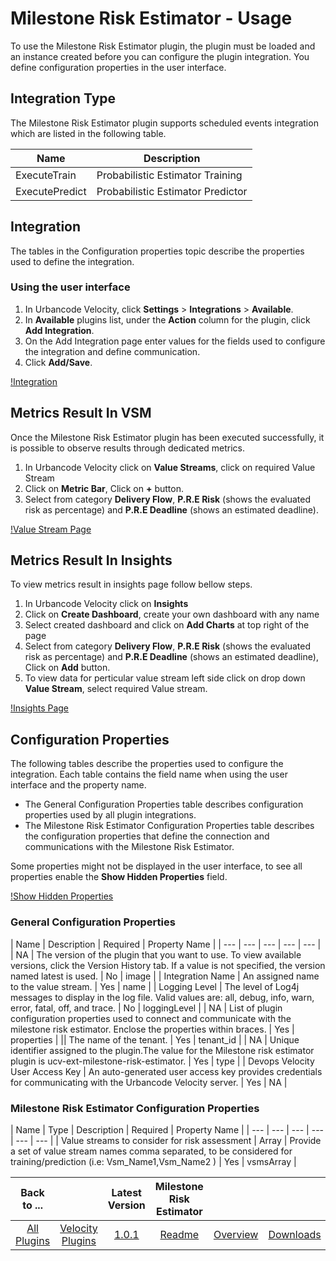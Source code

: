 # Milestone Risk Estimator - Usage

To use the Milestone Risk Estimator plugin, the plugin must be loaded and an instance created before you can configure the plugin integration. You define configuration properties in the user interface.

## Integration Type

The Milestone Risk Estimator plugin supports scheduled events integration which are listed in the following table.

| Name | Description |
| --- | --- |
| ExecuteTrain | Probabilistic Estimator Training |
| ExecutePredict | Probabilistic Estimator Predictor |

## Integration

The tables in the Configuration properties topic describe the properties used to define the integration.

### Using the user interface

1. In Urbancode Velocity, click **Settings** > **Integrations** > **Available**.
2. In **Available** plugins list, under the **Action** column for the plugin, click **Add Integration**.
3. On the Add Integration page enter values for the fields used to configure the integration and define communication.
4. Click **Add/Save**.

[!Integration](media/riskEstimatorIntegration.png)

## Metrics Result In VSM

Once the Milestone Risk Estimator plugin has been executed successfully, it is possible to observe results through dedicated metrics.

1. In Urbancode Velocity click on **Value Streams**, click on required Value Stream
2. Click on **Metric Bar**, Click on **+** button.
3. Select from category **Delivery Flow**, **P.R.E Risk** (shows the evaluated risk as percentage) and **P.R.E Deadline** (shows an estimated deadline).

[!Value Stream Page](media/riskEstimatorVSM.png)

## Metrics Result In Insights

To view metrics result in insights page follow bellow steps.

1. In Urbancode Velocity click on **Insights**
2. Click on **Create Dashboard**, create your own dashboard with any name
3. Select created dashboard and click on **Add Charts** at top right of the page
4. Select from category **Delivery Flow**, **P.R.E Risk** (shows the evaluated risk as percentage) and **P.R.E Deadline** (shows an estimated deadline), Click on **Add** button.
5. To view data for perticular value stream left side click on drop down **Value Stream**, select required Value stream.

[!Insights Page](media/riskEstimatorInsights.png)

## Configuration Properties

The following tables describe the properties used to configure the integration. Each table contains the field name when using the user interface and the property name.

* The General Configuration Properties table describes configuration properties used by all plugin integrations.
* The Milestone Risk Estimator Configuration Properties table describes the configuration properties that define the connection and communications with the Milestone Risk Estimator.

Some properties might not be displayed in the user interface, to see all properties enable the **Show Hidden Properties** field.

[!Show Hidden Properties](media/riskEstimatorHiddenProps.png)

### General Configuration Properties

| Name | Description | Required | Property Name |
| --- | --- | --- | --- | --- |
| NA | The version of the plugin that you want to use. To view available versions, click the Version History tab. If a value is not specified, the version named latest is used. | No | image |
| Integration Name | An assigned name to the value stream. | Yes | name |
| Logging Level | The level of Log4j messages to display in the log file. Valid values are: all, debug, info, warn, error, fatal, off, and trace. | No | loggingLevel |
| NA | List of plugin configuration properties used to connect and communicate with the milestone risk estimator. Enclose the properties within braces. | Yes | properties |
|| The name of the tenant. | Yes | tenant_id |
| NA | Unique identifier assigned to the plugin.The value for the Milestone risk estimator plugin is ucv-ext-milestone-risk-estimator. | Yes | type |
| Devops Velocity User Access Key | An auto-generated user access key provides credentials for communicating with the Urbancode Velocity server. | Yes | NA |

### Milestone Risk Estimator Configuration Properties

| Name | Type | Description | Required | Property Name |
| --- | --- | --- | --- | --- | --- |
| Value streams to consider for risk assessment | Array | Provide a set of value stream names comma separated, to be considered for training/prediction (i.e: Vsm_Name1,Vsm_Name2 ) | Yes | vsmsArray |



















|Back to ...||Latest Version|Milestone Risk Estimator |||
| :---: | :---: | :---: | :---: | :---: | :---: |
|[All Plugins](../../index.md)|[Velocity Plugins](../README.md)|[1.0.1](https://hub.docker.com/r/urbancode/ucv-ext-milestone-risk-estimator/tags)|[Readme](README.md)|[Overview](overview.md)|[Downloads](downloads.md)|